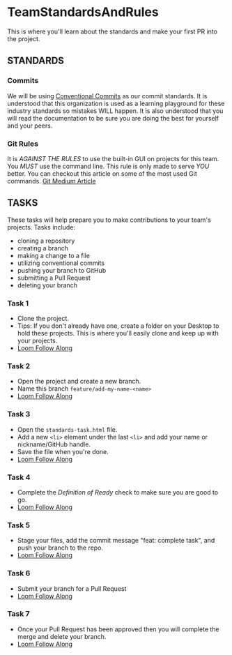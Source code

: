 # TeamStandardsAndRules
This is where you'll learn about the standards and make your first PR into the project.

## STANDARDS
### Commits
We will be using [Conventional Commits](https://www.conventionalcommits.org/en/v1.0.0/) as our commit standards.
It is understood that this organization is used as a learning playground for these industry standards so mistakes WILL happen.
It is also understood that you will read the documentation to be sure you are doing the best for yourself and your peers.

### Git Rules
It is *AGAINST THE RULES* to use the built-in GUI on projects for this team. You *MUST* use the command line. This rule is only made to serve *YOU* better.
You can checkout this article on some of the most used Git commands. [Git Medium Article](https://brandonblankenstein.medium.com/can-i-use-the-built-in-git-gui-in-vs-code-89546cf9c7a)

## TASKS
These tasks will help prepare you to make contributions to your team's projects.
Tasks include:
- cloning a repository
- creating a branch
- making a change to a file
- utilizing conventional commits
- pushing your branch to GitHub
- submitting a Pull Request
- deleting your branch

### Task 1
- Clone the project.
- Tips: If you don't already have one, create a folder on your Desktop to hold these projects. This is where you'll easily clone and keep up with your projects.
- [Loom Follow Along](https://www.loom.com)

### Task 2
- Open the project and create a new branch.
- Name this branch `feature/add-my-name-<name>`
- [Loom Follow Along](https://www.loom.com)

### Task 3
- Open the `standards-task.html` file.
- Add a new `<li>` element under the last `<li>` and add your name or nickname/GitHub handle.
- Save the file when you're done.
- [Loom Follow Along](https://www.loom.com)

### Task 4
- Complete the *Definition of Ready* check to make sure you are good to go.
- [Loom Follow Along](https://www.loom.com)

### Task 5
- Stage your files, add the commit message "feat: complete task", and push your branch to the repo.
- [Loom Follow Along](https://www.loom.com)

### Task 6
- Submit your branch for a Pull Request
- [Loom Follow Along](https://www.loom.com)

### Task 7
- Once your Pull Request has been approved then you will complete the merge and delete your branch.
- [Loom Follow Along](https://www.loom.com)
